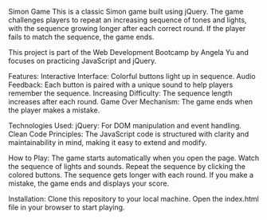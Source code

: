 Simon Game
This is a classic Simon game built using jQuery. The game challenges players to repeat an increasing sequence of tones and lights, with the sequence growing longer after each correct round. If the player fails to match the sequence, the game ends.

This project is part of the Web Development Bootcamp by Angela Yu and focuses on practicing JavaScript and jQuery.

Features:
Interactive Interface: Colorful buttons light up in sequence.
Audio Feedback: Each button is paired with a unique sound to help players remember the sequence.
Increasing Difficulty: The sequence length increases after each round.
Game Over Mechanism: The game ends when the player makes a mistake.

Technologies Used:
jQuery: For DOM manipulation and event handling.
Clean Code Principles: The JavaScript code is structured with clarity and maintainability in mind, making it easy to extend and modify.

How to Play:
The game starts automatically when you open the page.
Watch the sequence of lights and sounds.
Repeat the sequence by clicking the colored buttons.
The sequence gets longer with each round.
If you make a mistake, the game ends and displays your score.

Installation:
Clone this repository to your local machine.
Open the index.html file in your browser to start playing.

